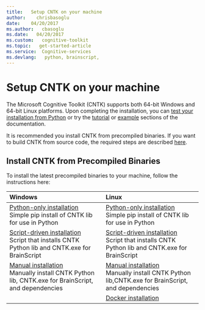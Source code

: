 ```yaml
---
title:   Setup CNTK on your machine
author:    chrisbasoglu
date:    04/20/2017
ms.author:   cbasoglu
ms.date:   04/20/2017
ms.custom:   cognitive-toolkit
ms.topic:   get-started-article
ms.service:  Cognitive-services
ms.devlang:   python, brainscript, 
---
```


# Setup CNTK on your machine

The Microsoft Cognitive Toolkit (CNTK) supports both 64-bit Windows and 64-bit Linux platforms. Upon completing the installation, you can [test your installation from Python](./Setup-Test-Python) or try the [tutorial](./tutorials)  or [example](/cognitive-toolkit/Examples) sections of the documentation.

It is recommended you install CNTK from precompiled binaries. If you want to build CNTK from source code, the required steps are described [here](./Setup-CNTK-from-source).

## Install CNTK from Precompiled Binaries

To install the latest precompiled binaries to your machine, follow the instructions here:

|Windows                  | Linux                   |
|:------------------------|:------------------------|
|[Python-only installation](./Setup-Windows-Python.md)<br>Simple pip install of CNTK lib for use in Python| [Python-only installation](./Setup-Linux-Python.md)<br>Simple pip install of CNTK lib for use in Python |
|[Script-driven installation](./Setup-Windows-Binary-Script.md)<br>Script that installs CNTK Python lib and CNTK.exe for BrainScript | [Script-driven installation](./Setup-Linux-Binary-Script.md)<br>Script that installs CNTK Python lib and CNTK.exe for BrainScript 
|[Manual installation](./Setup-Windows-Binary-Manual.md)<br>Manually install CNTK Python lib, CNTK.exe for BrainScript, and dependencies  | [Manual installation](./Setup-Linux-Binary-Manual.md)<br>Manually install CNTK Python lib,CNTK.exe for BrainScript, and dependencies
|                                                     | [Docker installation](./CNTK-Docker-Containers.md)
